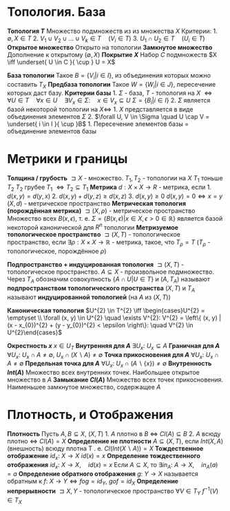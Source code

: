 # Топология. База
**Топология $T$**
	Множество подмножеств из из множества $X$
	Критерии:
		1. $\emptyset, X \in T$
		2. $V_{1} \cup V_{2} \cup \ldots \cup V_{k} \in T  \quad (V_{i} \in T)$
		3. $U_{1} \cap U_{2} \in T \quad \left( U_{i} \in T \right)$
**Открытое множество**
	Открыто на топологии
**Замкнутое множество**
	Дополнение к открытому ($\emptyset, X$)
**Покрытие $X$**
	Набор $C$ подмножеств $X \iff \underset{ U \in C }{ \cup } U = X$

**База топологии**
	Такое $B = \{ V_{i} | i \in I \}$, из объединения которых можно составить $T_{X}$
**Предбаза топологии**
	Такое $W = \left\{ W_{i} | i \in J \right\}$, пересечение которых даст базу.
**Критерии базы**
	1. $\Sigma$ - база, $T$ - топология на $X$
		$\iff \forall U \in T  \quad  \forall x \in U  \quad  \exists V_{x} \in \Sigma:  \quad  x \in V_{x} \subseteq U$
		$\Sigma = \left\{ B_i | i \in I \right\}$
	2. $\Sigma$ является базой некоторой топологии на $X\iff$
		1. $X$ представляется в виде объединения элементов $\Sigma$
		2. $\forall U, V \in \Sigma  \quad  U \cap V = \underset{ i \in I }{ \cup }B$
			1. Пересечение элементов базы = объединение элементов базы
# Метрики и границы
**Толщина / грубость**
	$\sqsupset X$ - множество.
	$T_{1}, T_{2}$ - топологии на $X$
	$T_{1}$ тоньше $T_{2}$
	$T_{2}$ грубее $T_{1}$
	$\iff T_{2} \subseteq T_{1}$
**Метрика**
	$d:X \times X\to R$ - метрика, если
	1. $d(x, y) = d(y, x)$
	2. $d(x, y) + d(y, z) \ge d(x, z)$
	3. $d(x, y) \ge 0$
		$d(x, y) = 0 \iff x = y$
$(X, d)$ - метрическое пространство
**Метрическая топология (порождённая метрика)**
	$\sqsupset (X, \rho)$ - метрическое пространство
	Множество всех $B(x, \epsilon)$, т. е. $\Sigma = \left\{ B(x, \epsilon) | x \in X, \epsilon > 0 \in \mathbb{R} \right\}$
	является базой некоторой канонической для $R^{n}$  топологии
**Метризуемое топологическое пространство**
	$\sqsupset (X, T)$ - топологическое пространство, если $\exists \rho: X \times X \to \mathbb{R}$ - метрика,
	такое, что $T_{\rho} = T$ ($T_{\rho}$ - топологическое, порождённое $\rho$)

**Подпространство + индуцированная топология**
	$\sqsupset (X, T)$ - топологическое пространство.
	$A \subseteq X$ - произвольное подмножество.
	Через $T_{A}$ обозначим совокупность $\left\{ A \cap U | U \in T \right\}$
	и $(A, T_{A})$ называют **подпространством топологического пространства** $(X, T)$
	и $T_{A}$ называют **индуцированной топологией** (на $A$ из $(X, T)$)

**Каноническая топология**
	$U^{2} \in T^{2} \iff \begin{cases}U^{2} = \emptyset \\ \forall (x, y) \in U^{2} \quad \exists V^{2}: V^{2} = \left\{ (x, y) | (x - x_{0})^{2} + (y - y_{0})^{2} < \epsilon \right\}:  \quad V^{2} \in U^{2}\end{cases}$

**Окрестность $x$**
	$x \in U_{T}$
**Внутренняя для $A$**
	$\exists U_{x}:\ U_{x} \subseteq A$
**Граничная для $A$**
	$\forall U_{x}:\ U_{x} \cap A \neq \emptyset,\ U_{x} \cap \left( X \backslash A \right) \neq \emptyset$
**Точка прикосновения для $A$**
	$\forall U_{x}:\ U_{x} \cap A \neq \emptyset$
**Предельная точка для $A$**
	$\forall U_{x}:\ U_{x} \cap \left( A \backslash \{ x \} \right) \neq \emptyset$
**Внутренность $Int(A)$**
	Множество всех внутренних точек. Наибольшее открытое множество в $A$
**Замыкание $Cl(A)$**
	Множество всех точек прикосновения. Наименьшее замкнутое множество, содержащее $A$
# Плотность, и Отображения
**Плотность**
	Пусть $A, B \subseteq X,\ \left( X, T \right)$
	1. $A$ плотно в $B$ $\iff$ $Cl(A)\subseteq B$
	2. $A$ всюду плотно $\iff$ $Cl(A) = X$
**Определение не плотности**
		$A \subseteq \left( X, T \right)$, если $Int \left( X, A \right)$ (внешность) всюду плотна
		Т . е. $Cl\left( Int(X \backslash A) \right) = X$
**Тождественное отображение**
	$id_{x}:\ X \to X$
	$id(x) = x$
**Определение тождественного отображения**
	$id_{x}:\ X \to X,  \quad id(x) = x$
	Если $A \subseteq X$, то $\exists in_{A}:\ A \to X, \quad in_{A}(a) = a$
**Определение обратного отображения**
	$g:\ Y \to X$ называется обратным к $f:\ X \to Y \iff fog = id_{Y},\ gof = id_{X}$
**Определение непрерывности**
	$\sqsupset X, Y$ - топологическое пространство
	$\forall V \in T_{Y}\ f^{-1}(V) \in T_{X}$